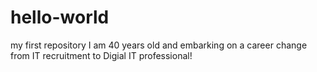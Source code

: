 # hello-world
my first repository
I am 40 years old and embarking on a career change from IT recruitment to Digial IT professional!
